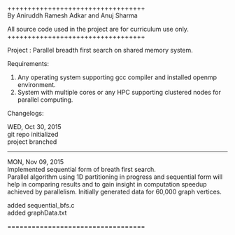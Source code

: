 ++++++++++++++++++++++++++++++++++                                                           
By Aniruddh Ramesh Adkar and Anuj Sharma

All source code used in the project are for curriculum use only.                              
++++++++++++++++++++++++++++++++++

Project : Parallel breadth first search on shared memory system.                                

Requirements:                                                                                  

1) Any operating system supporting gcc compiler and installed openmp environment.                 
2) System with multiple cores or any HPC supporting clustered nodes for parallel computing.     

Changelogs:                                                                                     

WED, Oct 30, 2015                                                                              
git repo initialized                                                                           
project branched                                                                                  

*****************

MON, Nov 09, 2015                                                                               
Implemented sequential form of breath first search.                                            
Parallel algorithm using 1D partitioning in progress and sequential form will help in comparing results and to gain insight in computation speedup achieved by parallelism. Initially generated data for 60,000 graph vertices.       

added sequential_bfs.c                                                                         
added graphData.txt                                                                           

==================================                                                                 
